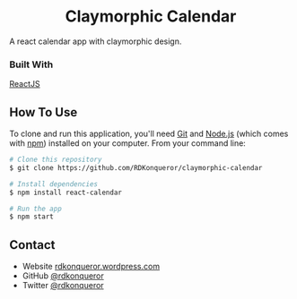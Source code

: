 <h1 align="center">Claymorphic Calendar</h1>

A react calendar app with claymorphic design.


### Built With

<!-- This section should list any major frameworks that you built your project using. Here are a few examples.-->

[ReactJS](https://reactjs.org/)


## How To Use

<!-- For example: -->

To clone and run this application, you'll need [Git](https://git-scm.com) and [Node.js](https://nodejs.org/en/download/) (which comes with [npm](http://npmjs.com)) installed on your computer. From your command line:

```bash
# Clone this repository
$ git clone https://github.com/RDKonqueror/claymorphic-calendar

# Install dependencies
$ npm install react-calendar

# Run the app
$ npm start
```


## Contact

- Website [rdkonqueror.wordpress.com](https://rdkonqueror.wordpress.com)
- GitHub [@rdkonqueror](https://github.com/RDKonqueror)
- Twitter [@rdkonqueror](https://twitter.com/rdkonqueror)
